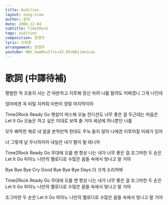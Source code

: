 ```yaml
---
title: Audition
layout: song-view
author: 윤하
date: 2006-12-04
subtitle: Time2Rock
tags: audition
composition: 양경주
lyric: 이애경
arrangement: 양경주
youtube: HBV_hwwMnuI?si=3X_DSnQ0jimniLau
---
```


# 歌詞 (中譯待補)

평범한 척 조용히
사는 건 따분하고 지루해
정신 차려 나를 말려도
어쩌겠니 그게 나인데

엄마에겐 꼭 비밀 지켜줘
이번이 정말 마지막이야

Time2Rock Ready Go 햇살이 따스해
오늘 컨디션도 너무 좋은 걸 두근대는 마음은
Let It Go 오늘은 하고 싶은 이대로
보여 줄 거야 세상에 하나뿐인 나를

모두 삐딱한 채로
내 얼굴 본척만척 한대도
주눅 들지 않아 나에겐
이루어질 미래가 있어

너 그렇게 날 무시하지마
내일은 내가 별이 될 테니까

Time2Rock Ready Go 무대에 오를 땐
항상 나는 내가 너무 좋은 걸 조그마한 두 손은
Let It Go 피아노 나만의 멜로디로
수많은 꿈들 속에서 빛나고 말 거야

Bye Bye Bye Cry
Good Bye Bye Bye Days
더 크게 소리쳐봐

Time2Rock Ready Go 무대에 오를 땐
항상 나는 내가 너무 좋은 걸 조그마한 두 손은
Let It Go 피아노 나만의 멜로디로
수많은 꿈들 속에서 빛나고 말 거야

조그마한 두 손은
Let It Go 피아노 나만의 멜로디로
수많은 꿈들 속에서 빛나고 말 거야
